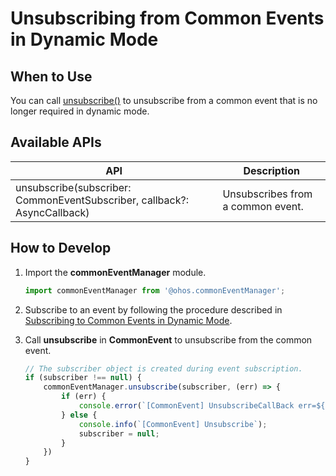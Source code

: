 # Unsubscribing from Common Events in Dynamic Mode


## When to Use

You can call [unsubscribe()](../reference/apis/js-apis-commonEventManager.md#commoneventmanagerunsubscribe) to unsubscribe from a common event that is no longer required in dynamic mode.


## Available APIs

| API| Description|
| -------- | -------- |
| unsubscribe(subscriber: CommonEventSubscriber, callback?: AsyncCallback) | Unsubscribes from a common event.|


## How to Develop

1. Import the **commonEventManager** module.
   
   ```ts
   import commonEventManager from '@ohos.commonEventManager';
   ```

2. Subscribe to an event by following the procedure described in [Subscribing to Common Events in Dynamic Mode](common-event-subscription.md).

3. Call **unsubscribe** in **CommonEvent** to unsubscribe from the common event.
   
   ```ts
   // The subscriber object is created during event subscription.
   if (subscriber !== null) {
       commonEventManager.unsubscribe(subscriber, (err) => {
           if (err) {
               console.error(`[CommonEvent] UnsubscribeCallBack err=${JSON.stringify(err)}`);
           } else {
               console.info(`[CommonEvent] Unsubscribe`);
               subscriber = null;
           }
       })
   }
   ```
